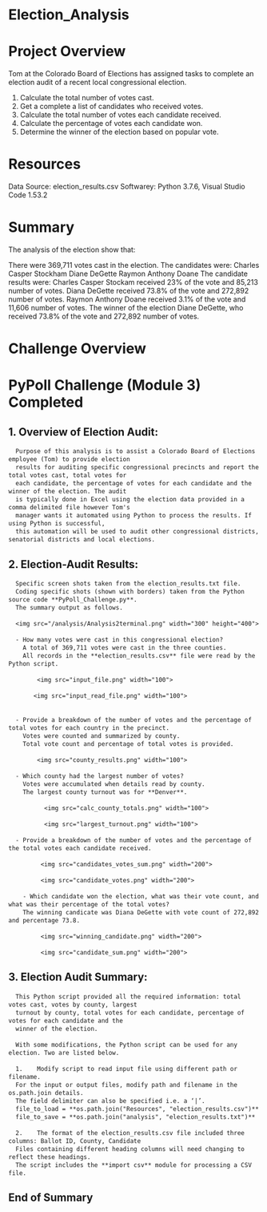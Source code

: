 # Election_Analysis

# Project Overview
Tom at the Colorado Board of Elections has assigned tasks to complete an election audit of a recent local
congressional election. 
  1) Calculate the total number of votes cast.
  2) Get a complete a list of candidates who received votes.
  3) Calculate the total number of votes each candidate received.
  4) Calculate the percentage of votes each candidate won.
  5) Determine the winner of the election based on popular vote.
  
 # Resources
  Data Source: election_results.csv
  Softwarey: Python 3.7.6,  Visual Studio Code 1.53.2
  
  # Summary
  The analysis of the election show that:
  
  There were 369,711 votes cast in the election.
  The candidates were:
      Charles Casper Stockham
      Diane DeGette
      Raymon Anthony Doane
  The candidate results were:
      Charles Casper Stockam received 23% of the vote and 85,213 number of votes.
      Diana DeGette received 73.8% of the vote and 272,892 number of votes.
      Raymon Anthony Doane received 3.1% of the vote and 11,606 number of votes.
  The winner of the election Diane DeGette, who received 73.8% of the vote and 272,892 number of votes.
    
# Challenge Overview


# PyPoll Challenge (Module 3) Completed

## 1. Overview of Election Audit:

      Purpose of this analysis is to assist a Colorado Board of Elections employee (Tom) to provide election
      results for auditing specific congressional precincts and report the total votes cast, total votes for
      each candidate, the percentage of votes for each candidate and the winner of the election. The audit 
      is typically done in Excel using the election data provided in a comma delimited file however Tom's
      manager wants it automated using Python to process the results. If using Python is successful, 
      this automation will be used to audit other congressional districts, senatorial districts and local elections.

## 2. Election-Audit Results:

      Specific screen shots taken from the election_results.txt file.
      Coding specific shots (shown with borders) taken from the Python source code **PyPoll_Challenge.py**.
      The summary output as follows.

      <img src="/analysis/Analysis2terminal.png" width="300" height="400">

      - How many votes were cast in this congressional election?
        A total of 369,711 votes were cast in the three counties.
        All records in the **election_results.csv** file were read by the Python script.

            <img src="input_file.png" width="100">

           <img src="input_read_file.png" width="100">


      - Provide a breakdown of the number of votes and the percentage of total votes for each country in the precinct.
        Votes were counted and summarized by county.
        Total vote count and percentage of total votes is provided.

            <img src="county_results.png" width="100">

      - Which county had the largest number of votes?
        Votes were accumulated when details read by county.
        The largest county turnout was for **Denver**.

              <img src="calc_county_totals.png" width="100">

              <img src="largest_turnout.png" width="100">

      - Provide a breakdown of the number of votes and the percentage of the total votes each candidate received.

             <img src="candidates_votes_sum.png" width="200">

             <img src="candidate_votes.png" width="200">

        - Which candidate won the election, what was their vote count, and what was their percentage of the total votes?
        The winning candicate was Diana DeGette with vote count of 272,892 and percentage 73.8.

             <img src="winning_candidate.png" width="200">

             <img src="candidate_sum.png" width="200">

 
## 3. Election Audit Summary:

      This Python script provided all the required information: total votes cast, votes by county, largest
      turnout by county, total votes for each candidate, percentage of votes for each candidate and the 
      winner of the election.

      With some modifications, the Python script can be used for any election. Two are listed below.

      1.	Modify script to read input file using different path or filename. 
      For the input or output files, modify path and filename in the os.path.join details.
      The field delimiter can also be specified i.e. a ‘|’.
      file_to_load = **os.path.join("Resources", "election_results.csv")**
      file_to_save = **os.path.join("analysis", "election_results.txt")**

      2.	The format of the election_results.csv file included three columns: Ballot ID, County, Candidate
      Files containing different heading columns will need changing to reflect these headings.
      The script includes the **import csv** module for processing a CSV file.

   
    
## End of Summary
